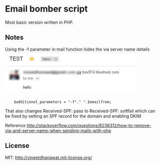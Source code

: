 # Email bomber script
Most basic version written in PHP.

## Notes
Using the -f parameter in mail function hides the via server name details
![Sample](email.jpg "via server details displayed on GMail")

		$additional_parameters = "-f"." ".$emailfrom;
		
That also changes Received-SPF: pass to Received-SPF: softfail which can be fixed by setting an SPF record for the domain and enabling DKIM

Reference http://stackoverflow.com/questions/8236312/how-to-remove-via-and-server-name-when-sending-mails-with-php

## License

MIT: http://vineetdhanawat.mit-license.org/